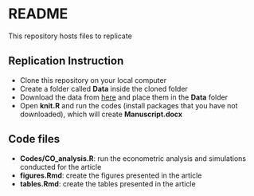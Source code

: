 # README

This repository hosts files to replicate   

## Replication Instruction

+ Clone this repository on your local computer
+ Create a folder called **Data** inside the cloned folder
+ Download the data from [here](https://uofnelincoln-my.sharepoint.com/:f:/g/personal/tmieno2_unl_edu/Ehto7cn36HdFgiAB42JMPOcBAYql6ZV6A46_s7u6xcOM8Q?e=MWL6de) and place them in the **Data** folder
+ Open **knit.R** and run the codes (install packages that you have not downloaded), which will create **Manuscript.docx**

## Code files

+ **Codes/CO_analysis.R**: run the econometric analysis and simulations conducted for the article
+ **figures.Rmd**: create the figures presented in the article
+ **tables.Rmd**: create the tables presented in the article